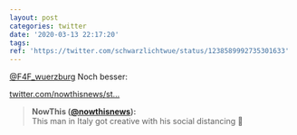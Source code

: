 ```yaml
---
layout: post
categories: twitter
date: '2020-03-13 22:17:20'
tags: 
ref: 'https://twitter.com/schwarzlichtwue/status/1238589992735301633'
---
```

[@F4F_wuerzburg](https://twitter.com/F4F_wuerzburg) Noch besser:

[twitter.com/nowthisnews/st…](https://twitter.com/nowthisnews/status/1238518435581214720?s=19)
> <b>NowThis ([@nowthisnews](https://twitter.com/nowthisnews)):</b>  
>This man in Italy got creative with his social distancing 👀   

